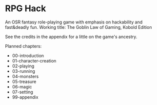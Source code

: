 # RPG Hack

An OSR fantasy role-playing game with emphasis on hackability and fast&deadly
fun. Working title: The Goblin Law of Gaming, Kobold Edition

See the credits in the appendix for a little on the game's ancestry.

Planned chapters:

- 00-introduction
- 01-character-creation
- 02-playing
- 03-running
- 04-monsters
- 05-treasure
- 06-magic
- 07-setting
- 99-appendix
